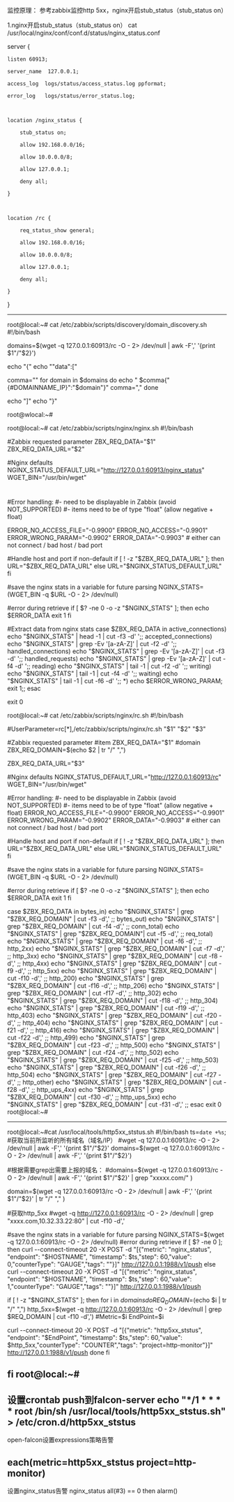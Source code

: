 监控原理：
参考zabbix监控http 5xx，nginx开启stub_status（stub_status on）

1.nginx开启stub_status（stub_status on）
cat /usr/local/nginx/conf/conf.d/status/nginx_status.conf

server {

    listen 60913;

    server_name  127.0.0.1;

    access_log  logs/status/access_status.log ppformat;

    error_log   logs/status/error_status.log;

 

    location /nginx_status {

        stub_status on;

        allow 192.168.0.0/16;

        allow 10.0.0.0/8;

        allow 127.0.0.1;

        deny all;

    }

 

    location /rc {

        req_status_show general;

        allow 192.168.0.0/16;

        allow 10.0.0.0/8;

        allow 127.0.0.1;

        deny all;

    }

}

---------------------------------------------------------------

root@local:~# cat /etc/zabbix/scripts/discovery/domain_discovery.sh
#!/bin/bash

domains=$(wget  -q 127.0.0.1:60913/rc -O - 2> /dev/null | awk -F',' '{print $1"/"$2}')

echo "{"
echo "\"data\":["

comma=""
for domain in $domains
do
    echo "    $comma{\"{#DOMAINNAME_IP}\":\"$domain\"}"
    comma=","
done

echo "]"
echo "}"

root@wlocal:~#
 
root@local:~# cat /etc/zabbix/scripts/nginx/nginx.sh
#!/bin/bash

#Zabbix requested parameter
ZBX_REQ_DATA="$1"
ZBX_REQ_DATA_URL="$2"

#Nginx defaults
NGINX_STATUS_DEFAULT_URL="http://127.0.0.1:60913/nginx_status"
WGET_BIN="/usr/bin/wget"

#
#Error handling:
#- need to be displayable in Zabbix (avoid NOT_SUPPORTED)
#- items need to be of type "float" (allow negative + float)

ERROR_NO_ACCESS_FILE="-0.9900"
ERROR_NO_ACCESS="-0.9901"
ERROR_WRONG_PARAM="-0.9902"
ERROR_DATA="-0.9903" # either can not connect / bad host / bad port

#Handle host and port if non-default
if [ ! -z "$ZBX_REQ_DATA_URL" ]; then
URL="$ZBX_REQ_DATA_URL"
else
URL="$NGINX_STATUS_DEFAULT_URL"
fi

#save the nginx stats in a variable for future parsing
NGINX_STATS=$($WGET_BIN -q $URL -O - 2> /dev/null)

#error during retrieve
if [ $? -ne 0 -o -z "$NGINX_STATS" ]; then
echo $ERROR_DATA
  exit 1
fi


#Extract data from nginx stats
case $ZBX_REQ_DATA in
  active_connections) echo "$NGINX_STATS" | head -1 | cut -f3 -d' ';;
  accepted_connections) echo "$NGINX_STATS" | grep -Ev '[a-zA-Z]' | cut -f2 -d' ';;
  handled_connections) echo "$NGINX_STATS" | grep -Ev '[a-zA-Z]' | cut -f3 -d' ';;
  handled_requests) echo "$NGINX_STATS" | grep -Ev '[a-zA-Z]' | cut -f4 -d' ';;
  reading) echo "$NGINX_STATS" | tail -1 | cut -f2 -d' ';;
  writing) echo "$NGINX_STATS" | tail -1 | cut -f4 -d' ';;
  waiting) echo "$NGINX_STATS" | tail -1 | cut -f6 -d' ';;
  *) echo $ERROR_WRONG_PARAM; exit 1;;
esac

exit 0

root@local:~# cat /etc/zabbix/scripts/nginx/rc.sh
#!/bin/bash

#UserParameter=rc[*],/etc/zabbix/scripts/nginx/rc.sh "$1" "$2" "$3"

#Zabbix requested parameter
#item
ZBX_REQ_DATA="$1"
#domain
ZBX_REQ_DOMAIN=$(echo $2 | tr "/" ",")

ZBX_REQ_DATA_URL="$3"

#Nginx defaults
NGINX_STATUS_DEFAULT_URL="http://127.0.0.1:60913/rc"
WGET_BIN="/usr/bin/wget"

#Error handling:
#- need to be displayable in Zabbix (avoid NOT_SUPPORTED)
#- items need to be of type "float" (allow negative + float)
ERROR_NO_ACCESS_FILE="-0.9900"
ERROR_NO_ACCESS="-0.9901"
ERROR_WRONG_PARAM="-0.9902"
ERROR_DATA="-0.9903" # either can not connect / bad host / bad port

#Handle host and port if non-default
if [ ! -z "$ZBX_REQ_DATA_URL" ]; then
URL="$ZBX_REQ_DATA_URL"
else
URL="$NGINX_STATUS_DEFAULT_URL"
fi

#save the nginx stats in a variable for future parsing
NGINX_STATS=$($WGET_BIN -q $URL -O - 2> /dev/null)

#error during retrieve
if [ $? -ne 0 -o -z "$NGINX_STATS" ]; then
echo $ERROR_DATA
  exit 1
fi

case $ZBX_REQ_DATA in
    bytes_in) echo "$NGINX_STATS" | grep "$ZBX_REQ_DOMAIN"  | cut -f3 -d',' ;;
    bytes_out) echo "$NGINX_STATS" | grep "$ZBX_REQ_DOMAIN" | cut -f4 -d',' ;;
    conn_total) echo "$NGINX_STATS" | grep "$ZBX_REQ_DOMAIN"| cut -f5 -d',' ;;
    req_total) echo "$NGINX_STATS" | grep "$ZBX_REQ_DOMAIN" | cut -f6 -d',' ;;
    http_2xx) echo "$NGINX_STATS" | grep "$ZBX_REQ_DOMAIN" | cut -f7 -d',' ;;
    http_3xx) echo "$NGINX_STATS" | grep "$ZBX_REQ_DOMAIN" | cut -f8 -d',' ;;
    http_4xx) echo "$NGINX_STATS" | grep "$ZBX_REQ_DOMAIN" | cut -f9 -d',' ;;
    http_5xx) echo "$NGINX_STATS" | grep "$ZBX_REQ_DOMAIN" | cut -f10 -d',' ;;
    http_200) echo "$NGINX_STATS" | grep "$ZBX_REQ_DOMAIN" | cut -f16 -d',' ;;
    http_206) echo "$NGINX_STATS" | grep "$ZBX_REQ_DOMAIN" | cut -f17 -d',' ;;
    http_302) echo "$NGINX_STATS" | grep "$ZBX_REQ_DOMAIN" | cut -f18 -d',' ;;
    http_304) echo "$NGINX_STATS" | grep "$ZBX_REQ_DOMAIN" | cut -f19 -d',' ;;
    http_403) echo "$NGINX_STATS" | grep "$ZBX_REQ_DOMAIN" | cut -f20 -d',' ;;
    http_404) echo "$NGINX_STATS" | grep "$ZBX_REQ_DOMAIN" | cut -f21 -d',' ;;
    http_416) echo "$NGINX_STATS" | grep "$ZBX_REQ_DOMAIN" | cut -f22 -d',' ;;
    http_499) echo "$NGINX_STATS" | grep "$ZBX_REQ_DOMAIN" | cut -f23 -d',' ;;
    http_500) echo "$NGINX_STATS" | grep "$ZBX_REQ_DOMAIN" | cut -f24 -d',' ;;
    http_502) echo "$NGINX_STATS" | grep "$ZBX_REQ_DOMAIN" | cut -f25 -d',' ;;
    http_503) echo "$NGINX_STATS" | grep "$ZBX_REQ_DOMAIN" | cut -f26 -d',' ;;
    http_504) echo "$NGINX_STATS" | grep "$ZBX_REQ_DOMAIN" | cut -f27 -d',' ;;
    http_other) echo "$NGINX_STATS" | grep "$ZBX_REQ_DOMAIN" |  cut -f28 -d',' ;;
    http_ups_4xx) echo "$NGINX_STATS" | grep "$ZBX_REQ_DOMAIN" |  cut -f30 -d',' ;;
    http_ups_5xx) echo "$NGINX_STATS" | grep "$ZBX_REQ_DOMAIN" |  cut -f31 -d',' ;;
esac
exit 0
root@local:~#

---------------------------------------------------
root@local:~#cat /usr/local/tools/http5xx_ststus.sh
#!/bin/bash
ts=`date +%s`;
#获取当前所监听的所有域名（域名/IP）
#wget  -q 127.0.0.1:60913/rc -O - 2> /dev/null | awk -F',' '{print $1"/"$2}'
domains=$(wget  -q 127.0.0.1:60913/rc -O - 2> /dev/null | awk -F',' '{print $1"/"$2}')

#根据需要grep出需要上报的域名：
#domains=$(wget  -q 127.0.0.1:60913/rc -O - 2> /dev/null | awk -F',' '{print $1"/"$2}' | grep "xxxxx.com/" )

domain=$(wget  -q 127.0.0.1:60913/rc -O - 2> /dev/null | awk -F',' '{print $1"/"$2}' | tr "/" "," )


#获取http_5xx
#wget -q http://127.0.0.1:60913/rc -O - 2> /dev/null | grep "xxxx.com,10.32.33.22:80" | cut -f10 -d','

#save the nginx stats in a variable for future parsing
NGINX_STATS=$(wget  -q 127.0.0.1:60913/rc -O - 2> /dev/null)
#error during retrieve
if [ $? -ne 0 ]; then
curl --connect-timeout 20 -X POST -d "[{\"metric\": \"nginx_status\", \"endpoint\": \"$HOSTNAME\", \"timestamp\": $ts,\"step\": 60,\"value\": 0,\"counterType\": \"GAUGE\",\"tags\": \"\"}]" http://127.0.0.1:1988/v1/push
else
curl --connect-timeout 20 -X POST -d "[{\"metric\": \"nginx_status\", \"endpoint\": \"$HOSTNAME\", \"timestamp\": $ts,\"step\": 60,\"value\": 1,\"counterType\": \"GAUGE\",\"tags\": \"\"}]" http://127.0.0.1:1988/v1/push

if [ ! -z  "$NGINX_STATS" ]; then
for i in $domains
do
REQ_DOMAIN=$(echo $i | tr "/" ",")
http_5xx=$(wget -q http://127.0.0.1:60913/rc -O - 2> /dev/null | grep $REQ_DOMAIN | cut -f10 -d',')
#Metric=$i
EndPoint=$i

curl --connect-timeout 20 -X POST -d "[{\"metric\": \"http5xx_ststus\", \"endpoint\": \"$EndPoint\", \"timestamp\": $ts,\"step\": 60,\"value\": $http_5xx,\"counterType\": \"COUNTER\",\"tags\": \"project=http-monitor\"}]" http://127.0.0.1:1988/v1/push
done
fi

fi
root@local:~#
--------------------------------------------------------------------
设置crontab push到falcon-server
echo "*/1 * * * * root /bin/sh /usr/local/tools/http5xx_ststus.sh" > /etc/cron.d/http5xx_ststus
-----------------------------------------------------------------------
open-falcon设置expressions策略告警

each(metric=http5xx_ststus project=http-monitor)
----------------------------------------------------
设置nginx_status告警
nginx_status all(#3) == 0 then alarm()
